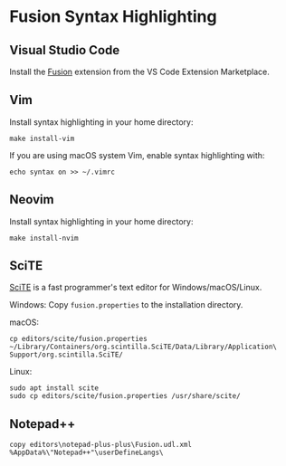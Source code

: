 # Fusion Syntax Highlighting

## Visual Studio Code

Install the [Fusion](https://marketplace.visualstudio.com/items?itemName=fusionlanguage.fusion)
extension from the VS Code Extension Marketplace.

## Vim

Install syntax highlighting in your home directory:

    make install-vim

If you are using macOS system Vim, enable syntax highlighting with:

    echo syntax on >> ~/.vimrc

## Neovim

Install syntax highlighting in your home directory:

    make install-nvim

## SciTE

[SciTE](https://www.scintilla.org/SciTE.html) is a fast programmer's text editor for Windows/macOS/Linux.

Windows: Copy `fusion.properties` to the installation directory.

macOS:

    cp editors/scite/fusion.properties ~/Library/Containers/org.scintilla.SciTE/Data/Library/Application\ Support/org.scintilla.SciTE/

Linux:

    sudo apt install scite
    sudo cp editors/scite/fusion.properties /usr/share/scite/

## Notepad++

    copy editors\notepad-plus-plus\Fusion.udl.xml %AppData%\"Notepad++"\userDefineLangs\
